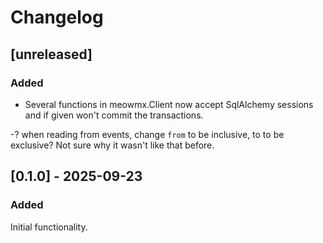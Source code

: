 # Changelog

## [unreleased]

### Added

- Several functions in meowmx.Client now accept SqlAlchemy sessions and if given won't commit the transactions.

-? when reading from events, change `from` to be inclusive, to to be exclusive? Not sure why it wasn't like that before.

## [0.1.0] - 2025-09-23

### Added

Initial functionality.
